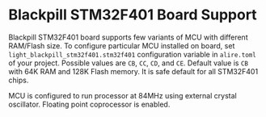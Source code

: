 # Blackpill STM32F401 Board Support

Blackpill STM32F401 board supports few variants of MCU with different RAM/Flash size.
To configure particular MCU installed on board, set `light_blackpill_stm32f401.stm32f401` configuration variable in `alire.toml` of your project. 
Possible values are `CB`, `CC`, `CD`, and `CE`. Default value is `CB` with 64K RAM and 128K Flash memory. It is safe default for all STM32F401 chips.

MCU is configured to run processor at 84MHz using external crystal oscillator. Floating point coprocessor is enabled.
